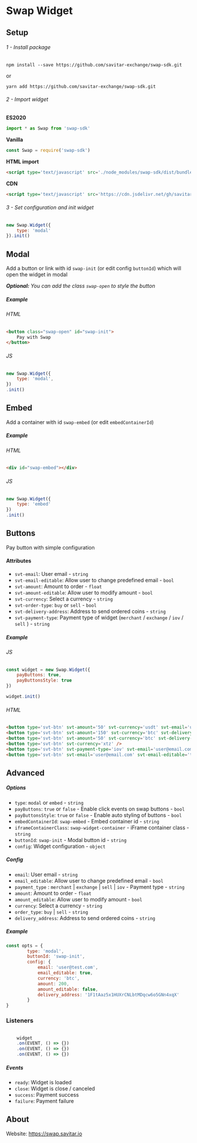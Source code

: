 # Swap Widget


## Setup
###### 1 - Install package 

`npm install --save https://github.com/savitar-exchange/swap-sdk.git` 

or 

`yarn add https://github.com/savitar-exchange/swap-sdk.git`

###### 2 - Import widget

**ES2020**
```javascript
import * as Swap from 'swap-sdk'
```

**Vanilla**
```javascript
const Swap = require('swap-sdk')
```
**HTML import**
```html
<script type='text/javascript' src='./node_modules/swap-sdk/dist/bundle.js'>
```

**CDN**
```html
<script type='text/javascript' src='https://cdn.jsdelivr.net/gh/savitar-exchange/swap-sdk/dist/bundle.js'>
```

###### 3 - Set configuration and init widget
```javascript
new Swap.Widget({
    type: 'modal'
}).init()
```

## Modal
Add a button or link with id `swap-init` (or edit config `buttonId`) which will open the widget in modal

***Optional:*** *You can add the class `swap-open` to style the button*
##### Example 
###### HTML
```html
<button class="swap-open" id="swap-init">
    Pay with Swap
</button>
```

###### JS
```javascript
new Swap.Widget({
    type: 'modal',
})
.init()
```


## Embed
Add a container with id `swap-embed` (or edit `embedContainerId`)

##### Example 
###### HTML
```html
<div id="swap-embed"></div>
```

###### JS
```javascript
new Swap.Widget({
    type: 'embed'
})
.init()
```
## Buttons

Pay button with simple configuration

####  Attributes
- `svt-email`: User email - `string`
- `svt-email-editable`: Allow user to change predefined email - `bool`
- `svt-amount`: Amount to order - `float`
- `svt-amount-editable`: Allow user to modify amount - `bool`
- `svt-currency`: Select a currency - `string`
- `svt-order-type`: `buy` or `sell` - `bool`
- `svt-delivery-address`: Address to send ordered coins - `string`
- `svt-payment-type`: Payment type of widget (`merchant` / `exchange` / `iov` / `sell` ) - `string`

##### Example 

###### JS
```javascript
const widget = new Swap.Widget({
    payButtons: true,
    payButtonsStyle: true
})

widget.init()
```
###### HTML
```html
<button type='svt-btn' svt-amount='50' svt-currency='usdt' svt-email='user@email.com' svt-order-type='buy'>Pay now !</button>
<button type='svt-btn' svt-amount='150' svt-currency='btc' svt-delivery-address='367pVvSShqKzBZBA4eqHLwHB41g9NAphTd' />
<button type='svt-btn' svt-amount='50' svt-currency='btc' svt-delivery-address='367pVvSShqKzBZBA4eqHLwHB41g9NAphTd' />
<button type='svt-btn' svt-currency='xtz' />
<button type='svt-btn' svt-payment-type='iov' svt-email='user@email.com' svt-email-editable='true' >Buy Starname<button/>
<button type='svt-btn' svt-email='user@email.com' svt-email-editable='true' svt-currency='iov' svt-amount='100'/>
```


## Advanced

##### Options
- `type`: `modal` or `embed` - `string` 
- `payButtons`: `true` or `false` - Enable click events on swap buttons - `bool`
- `payButtonsStyle`:  `true` or `false` - Enable auto styling of buttons - `bool`
- `embedContainerId`: `swap-embed` - Embed container id - `string`
- `iframeContainerClass`: `swap-widget-container` - iFrame container class - `string`
- `buttonId`: `swap-init` - Modal button id - `string`
- `config`: Widget configuration - `object`


##### Config  

- `email`: User email - `string`
- `email_editable`: Allow user to change predefined email - `bool`
- `payment_type` : `merchant` | `exchange` | `sell` | `iov` - Payment type  - `string`
- `amount`: Amount to order  - `float`
- `amount_editable`: Allow user to modify amount - `bool`
- `currency`: Select a currency  - `string`
- `order_type`: `buy` | `sell` - `string`
- `delivery_address`: Address to send ordered coins - `string`

##### Example
```javascript
const opts = {
        type: 'modal',
        buttonId: 'swap-init',
        config: {
            email: 'user@test.com',
            email_editable: true,
            currency: 'btc',
            amount: 200,
            amount_editable: false,
            delivery_address: '1F1tAaz5x1HUXrCNLbtMDqcw6o5GNn4xqX'
        }
}
```
### Listeners
```javascript

    widget
    .on(EVENT, () => {})
    .on(EVENT, () => {})
    .on(EVENT, () => {})
```

##### Events
- `ready`: Widget is loaded
- `close`: Widget is close / canceled
- `success`: Payment success
- `failure`: Payment failure



## About
Website: https://swap.savitar.io